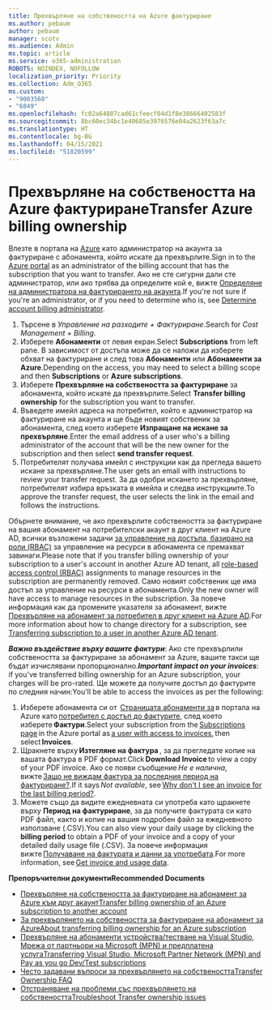```yaml
---
title: Прехвърляне на собствеността на Azure фактуриране
ms.author: pebaum
author: pebaum
manager: scotv
ms.audience: Admin
ms.topic: article
ms.service: o365-administration
ROBOTS: NOINDEX, NOFOLLOW
localization_priority: Priority
ms.collection: Adm_O365
ms.custom:
- "9003560"
- "6849"
ms.openlocfilehash: fc02a64807cad61cfeecf04d1f8e38666402583f
ms.sourcegitcommit: 8bc60ec34bc1e40685e3976576e04a2623f63a7c
ms.translationtype: HT
ms.contentlocale: bg-BG
ms.lasthandoff: 04/15/2021
ms.locfileid: "51820599"
---
```

# <a name="transfer-azure-billing-ownership"></a><span data-ttu-id="40e11-102">Прехвърляне на собствеността на Azure фактуриране</span><span class="sxs-lookup"><span data-stu-id="40e11-102">Transfer Azure billing ownership</span></span>

<span data-ttu-id="40e11-103">Влезте в портала на [Azure](https://portal.azure.com/) като администратор на акаунта за фактуриране с абонамента, който искате да прехвърлите.</span><span class="sxs-lookup"><span data-stu-id="40e11-103">Sign in to the [Azure portal](https://portal.azure.com/) as an administrator of the billing account that has the subscription that you want to transfer.</span></span> <span data-ttu-id="40e11-104">Ако не сте сигурни дали сте администратор, или ако трябва да определите кой е, вижте [Определяне на администратора на фактурирането на акаунта](https://docs.microsoft.com/azure/cost-management-billing/understand/subscription-transfer#whoisaa).</span><span class="sxs-lookup"><span data-stu-id="40e11-104">If you're not sure if you're an administrator, or if you need to determine who is, see [Determine account billing administrator](https://docs.microsoft.com/azure/cost-management-billing/understand/subscription-transfer#whoisaa).</span></span>

1. <span data-ttu-id="40e11-105">Търсене в _Управление на разходите + Фактуриране_.</span><span class="sxs-lookup"><span data-stu-id="40e11-105">Search for _Cost Management + Billing_.</span></span>
1. <span data-ttu-id="40e11-106">Изберете **Абонаменти** от левия екран.</span><span class="sxs-lookup"><span data-stu-id="40e11-106">Select **Subscriptions** from left pane.</span></span> <span data-ttu-id="40e11-107">В зависимост от достъпа може да се наложи да изберете обхват на фактуриране и след това **Абонаменти** или **Абонаменти за Azure**.</span><span class="sxs-lookup"><span data-stu-id="40e11-107">Depending on the access, you may need to select a billing scope and then **Subscriptions** or **Azure subscriptions**.</span></span>
1. <span data-ttu-id="40e11-108">Изберете **Прехвърляне на собствеността за фактуриране** за абонамента, който искате да прехвърлите.</span><span class="sxs-lookup"><span data-stu-id="40e11-108">Select **Transfer billing ownership** for the subscription you want to transfer.</span></span>
1. <span data-ttu-id="40e11-109">Въведете имейл адреса на потребител, който е администратор на фактуриране на акаунта и ще бъде новият собственик за абонамента, след което изберете **Изпращане на искане за прехвърляне**.</span><span class="sxs-lookup"><span data-stu-id="40e11-109">Enter the email address of a user who's a billing administrator of the account that will be the new owner for the subscription and then select **send transfer request**.</span></span>
1. <span data-ttu-id="40e11-110">Потребителят получава имейл с инструкции как да прегледа вашето искане за прехвърляне.</span><span class="sxs-lookup"><span data-stu-id="40e11-110">The user gets an email with instructions to review your transfer request.</span></span> <span data-ttu-id="40e11-111">За да одобри искането за прехвърляне, потребителят избира връзката в имейла и следва инструкциите.</span><span class="sxs-lookup"><span data-stu-id="40e11-111">To approve the transfer request, the user selects the link in the email and follows the instructions.</span></span>

<span data-ttu-id="40e11-112">Обърнете внимание, че ако прехвърлите собствеността за фактуриране на вашия абонамент на потребителски акаунт в друг клиент на Azure AD, всички възложени задачи [за управление на достъпа, базирано на роли (RBAC)](https://docs.microsoft.com/azure/role-based-access-control/overview?WT.mc_id=Portal-Microsoft_Azure_Support) за управление на ресурси в абонамента се премахват завинаги.</span><span class="sxs-lookup"><span data-stu-id="40e11-112">Please note that if you transfer billing ownership of your subscription to a user's account in another Azure AD tenant, all [role-based access control (RBAC)](https://docs.microsoft.com/azure/role-based-access-control/overview?WT.mc_id=Portal-Microsoft_Azure_Support) assignments to manage resources in the subscription are permanently removed.</span></span> <span data-ttu-id="40e11-113">Само новият собственик ще има достъп за управление на ресурси в абонамента.</span><span class="sxs-lookup"><span data-stu-id="40e11-113">Only the new owner will have access to manage resources in the subscription.</span></span> <span data-ttu-id="40e11-114">За повече информация как да промените указателя за абонамент, вижте [Прехвърляне на абонамент за потребител в друг клиент на Azure AD](https://docs.microsoft.com/azure/active-directory/managed-identities-azure-resources/known-issues?WT.mc_id=Portal-Microsoft_Azure_Support).</span><span class="sxs-lookup"><span data-stu-id="40e11-114">For more information about how to change directory for a subscription, see [Transferring subscription to a user in another Azure AD tenant](https://docs.microsoft.com/azure/active-directory/managed-identities-azure-resources/known-issues?WT.mc_id=Portal-Microsoft_Azure_Support).</span></span>

<span data-ttu-id="40e11-115">_**Важно въздействие върху вашите фактури**_: Ако сте прехвърлили собствеността за фактуриране за абонамент за Azure, вашите такси ще бъдат изчислявани пропорционално.</span><span class="sxs-lookup"><span data-stu-id="40e11-115">_**Important impact on your invoices**_: if you've transferred billing ownership for an Azure subscription, your charges will be pro-rated.</span></span> <span data-ttu-id="40e11-116">Ще можете да получите достъп до фактурите по следния начин:</span><span class="sxs-lookup"><span data-stu-id="40e11-116">You'll be able to access the invoices as per the following:</span></span>  

1. <span data-ttu-id="40e11-117">Изберете абонамента си от  [Страницата абонаменти за](https://portal.azure.com/#blade/Microsoft_Azure_Billing/SubscriptionsBlade) в портала на Azure като [потребител с достъп до фактурите](https://docs.microsoft.com/azure/cost-management-billing/manage/manage-billing-access?WT.mc_id=Portal-Microsoft_Azure_Support), след което изберете **Фактури**.</span><span class="sxs-lookup"><span data-stu-id="40e11-117">Select your subscription from the [Subscriptions page](https://portal.azure.com/#blade/Microsoft_Azure_Billing/SubscriptionsBlade) in the Azure portal as [a user with access to invoices](https://docs.microsoft.com/azure/cost-management-billing/manage/manage-billing-access?WT.mc_id=Portal-Microsoft_Azure_Support), then select **Invoices**.</span></span>
1. <span data-ttu-id="40e11-118">Щракнете върху **Изтегляне на фактура** , за да прегледате копие на вашата фактура в PDF формат.</span><span class="sxs-lookup"><span data-stu-id="40e11-118">Click **Download Invoice** to view a copy of your PDF invoice.</span></span> <span data-ttu-id="40e11-119">Ако се появи съобщение _Не е налична_, вижте [Защо не виждам фактура за последния период на фактуриране?](https://docs.microsoft.com/azure/cost-management-billing/manage/download-azure-invoice-daily-usage-date?WT.mc_id=Portal-Microsoft_Azure_Support#noinvoice).</span><span class="sxs-lookup"><span data-stu-id="40e11-119">If it says _Not available_, see [Why don't I see an invoice for the last billing period?](https://docs.microsoft.com/azure/cost-management-billing/manage/download-azure-invoice-daily-usage-date?WT.mc_id=Portal-Microsoft_Azure_Support#noinvoice).</span></span>
1. <span data-ttu-id="40e11-120">Можете също да видите ежедневната си употреба като щракнете върху **Период на фактуриране**, за да получите фактурата си като PDF файл, както и копие на вашия подробен файл за ежедневното използване (.CSV).</span><span class="sxs-lookup"><span data-stu-id="40e11-120">You can also view your daily usage by clicking the **billing period** to obtain a PDF of your invoice and a copy of your detailed daily usage file (.CSV).</span></span> <span data-ttu-id="40e11-121">За повече информация вижте [Получаване на фактурата и данни за употребата](https://docs.microsoft.com/azure/cost-management-billing/manage/download-azure-invoice-daily-usage-date?WT.mc_id=Portal-Microsoft_Azure_Support).</span><span class="sxs-lookup"><span data-stu-id="40e11-121">For more information, see [Get invoice and usage data](https://docs.microsoft.com/azure/cost-management-billing/manage/download-azure-invoice-daily-usage-date?WT.mc_id=Portal-Microsoft_Azure_Support).</span></span>

<span data-ttu-id="40e11-122">**Препоръчителни документи**</span><span class="sxs-lookup"><span data-stu-id="40e11-122">**Recommended Documents**</span></span>

- [<span data-ttu-id="40e11-123">Прехвърляне на собствеността за фактуриране на абонамент за Azure към друг акаунт</span><span class="sxs-lookup"><span data-stu-id="40e11-123">Transfer billing ownership of an Azure subscription to another account</span></span>](https://docs.microsoft.com/azure/cost-management-billing/manage/billing-subscription-transfer)
- [<span data-ttu-id="40e11-124">За прехвърлянето на собствеността за фактуриране на абонамент за Azure</span><span class="sxs-lookup"><span data-stu-id="40e11-124">About transferring billing ownership for an Azure subscription</span></span>](https://docs.microsoft.com//azure/cost-management-billing/understand/subscription-transfer)
- [<span data-ttu-id="40e11-125">Прехвърляне на абонаменти устройства/тестване на Visual Studio, Мрежа от партньори на Microsoft (MPN) и предплатена услуга</span><span class="sxs-lookup"><span data-stu-id="40e11-125">Transferring Visual Studio, Microsoft Partner Network (MPN) and Pay as you go Dev/Test subscriptions</span></span>](https://docs.microsoft.com/azure/billing/billing-subscription-transfer?WT.mc_id=Portal-Microsoft_Azure_Support#transferring-visual-studio-microsoft-partner-network-mpn-and-pay-as-you-go-devtest-subscriptions)
- [<span data-ttu-id="40e11-126">Често задавани въпроси за прехвърлянето на собствеността</span><span class="sxs-lookup"><span data-stu-id="40e11-126">Transfer Ownership FAQ</span></span>](https://docs.microsoft.com/azure/billing/billing-subscription-transfer?WT.mc_id=Portal-Microsoft_Azure_Support#frequently-asked-questions-faq-for-senders)
- [<span data-ttu-id="40e11-127">Отстраняване на проблеми със прехвърлянето на собствеността</span><span class="sxs-lookup"><span data-stu-id="40e11-127">Troubleshoot Transfer ownership issues</span></span>](https://docs.microsoft.com/azure/billing/billing-subscription-transfer?WT.mc_id=Portal-Microsoft_Azure_Support#troubleshooting)
